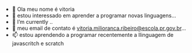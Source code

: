 - 👋 Ola meu nome é vitoria
- 👀 estou interessado em aprender a programar novas linguagens...
- 🌱 I’m currently ..
- 💞️ meu email de contato é vitoria.milioranca.ribeiro@escola.pr.gov.br...
- 📫  estou aprendendo a programar recentemente a llinguagem de javascritch e scratch




